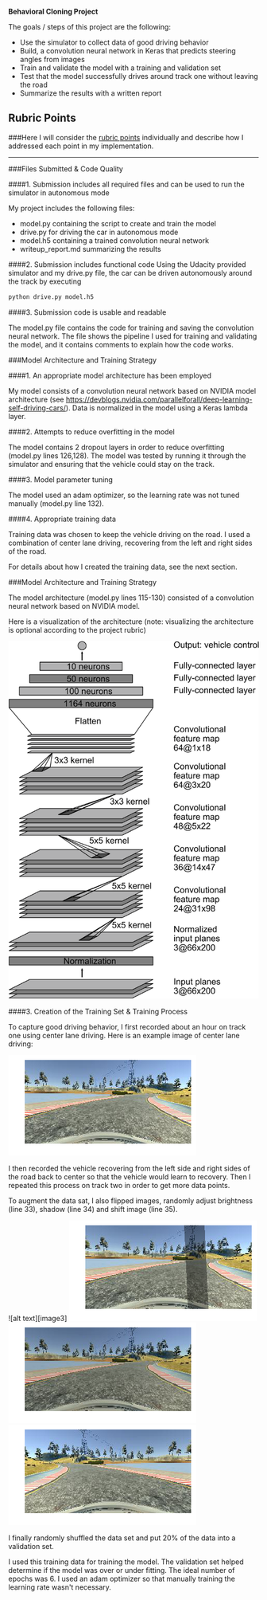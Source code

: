 **Behavioral Cloning Project**

The goals / steps of this project are the following:
* Use the simulator to collect data of good driving behavior
* Build, a convolution neural network in Keras that predicts steering angles from images
* Train and validate the model with a training and validation set
* Test that the model successfully drives around track one without leaving the road
* Summarize the results with a written report


[//]: # (Image References)

[image1]: ./out/cnn.png "Model Visualization"
[image2]: ./out/original.png "Original image"
[image4]: ./out/shadow.png "Shadow added"
[image5]: ./out/brightness.png "Brightness adjusted"
[image5]: ./out/shift.png "Shifted"
[image6]: ./out/flip.png "Flipped"

## Rubric Points
###Here I will consider the [rubric points](https://review.udacity.com/#!/rubrics/432/view) individually and describe how I addressed each point in my implementation.  

---
###Files Submitted & Code Quality

####1. Submission includes all required files and can be used to run the simulator in autonomous mode

My project includes the following files:
* model.py containing the script to create and train the model
* drive.py for driving the car in autonomous mode
* model.h5 containing a trained convolution neural network 
* writeup_report.md summarizing the results

####2. Submission includes functional code
Using the Udacity provided simulator and my drive.py file, the car can be driven autonomously around the track by executing 
```sh
python drive.py model.h5
```

####3. Submission code is usable and readable

The model.py file contains the code for training and saving the convolution neural network. The file shows the pipeline I used for training and validating the model, and it contains comments to explain how the code works.

###Model Architecture and Training Strategy

####1. An appropriate model architecture has been employed

My model consists of a convolution neural network based on NVIDIA model architecture (see https://devblogs.nvidia.com/parallelforall/deep-learning-self-driving-cars/). 
Data is normalized in the model using a Keras lambda layer. 

####2. Attempts to reduce overfitting in the model

The model contains 2 dropout layers in order to reduce overfitting (model.py lines 126,128). 
The model was tested by running it through the simulator and ensuring that the vehicle could stay on the track.

####3. Model parameter tuning

The model used an adam optimizer, so the learning rate was not tuned manually (model.py line 132).

####4. Appropriate training data

Training data was chosen to keep the vehicle driving on the road. I used a combination of center lane driving, recovering from the left and right sides of the road.

For details about how I created the training data, see the next section. 

###Model Architecture and Training Strategy

The model architecture (model.py lines 115-130) consisted of a convolution neural network based on NVIDIA model.

Here is a visualization of the architecture (note: visualizing the architecture is optional according to the project rubric)

![alt text][image1]

####3. Creation of the Training Set & Training Process

To capture good driving behavior, I first recorded about an hour on track one using center lane driving. Here is an example image of center lane driving:

![alt text][image2]

I then recorded the vehicle recovering from the left side and right sides of the road back to center so that the vehicle would learn to recovery. Then I repeated this process on track two in order to get more data points.

To augment the data sat, I also flipped images, randomly adjust brightness (line 33), shadow (line 34) and shift image (line 35).

![alt text][image3]
![alt text][image4]
![alt text][image5]
![alt text][image6]

I finally randomly shuffled the data set and put 20% of the data into a validation set. 

I used this training data for training the model. The validation set helped determine if the model was over or under fitting. The ideal number of epochs was 6. 
I used an adam optimizer so that manually training the learning rate wasn't necessary.